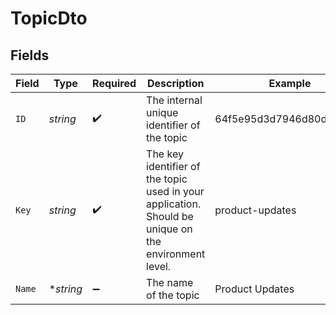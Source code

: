 # TopicDto


## Fields

| Field                                                                                                | Type                                                                                                 | Required                                                                                             | Description                                                                                          | Example                                                                                              |
| ---------------------------------------------------------------------------------------------------- | ---------------------------------------------------------------------------------------------------- | ---------------------------------------------------------------------------------------------------- | ---------------------------------------------------------------------------------------------------- | ---------------------------------------------------------------------------------------------------- |
| `ID`                                                                                                 | *string*                                                                                             | :heavy_check_mark:                                                                                   | The internal unique identifier of the topic                                                          | 64f5e95d3d7946d80d0cb677                                                                             |
| `Key`                                                                                                | *string*                                                                                             | :heavy_check_mark:                                                                                   | The key identifier of the topic used in your application. Should be unique on the environment level. | product-updates                                                                                      |
| `Name`                                                                                               | **string*                                                                                            | :heavy_minus_sign:                                                                                   | The name of the topic                                                                                | Product Updates                                                                                      |